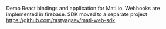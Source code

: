 Demo React bindings and application for Mati.io.
Webhooks are implemented in firebase.
SDK moved to a separate project https://github.com/rastyagaev/mati-web-sdk
